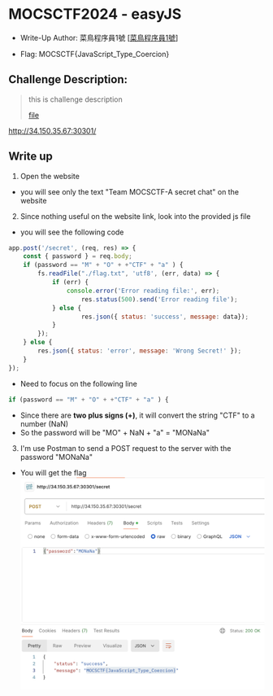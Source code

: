 # MOCSCTF2024 - easyJS

- Write-Up Author: 菜鳥程序員1號 \[[菜鳥程序員1號](https://github.com/ian-ng)\]

- Flag: MOCSCTF{JavaScript_Type_Coercion}

## Challenge Description:

>this is challenge description
>
>[file](./assets/index.js)
>

http://34.150.35.67:30301/

## Write up  
1. Open the website
- you will see only the text "Team MOCSCTF-A secret chat" on the website

2. Since nothing useful on the website link, look into the provided js file
- you will see the following code
```javascript
app.post('/secret', (req, res) => {
    const { password } = req.body;
    if (password == "M" + "O" + +"CTF" + "a" ) {
        fs.readFile("./flag.txt", 'utf8', (err, data) => {
            if (err) {
                console.error('Error reading file:', err);
                    res.status(500).send('Error reading file');
            } else {
                    res.json({ status: 'success', message: data});
            }
        });
    } else {
        res.json({ status: 'error', message: 'Wrong Secret!' });
    }
});
```
- Need to focus on the following line
```javascript
if (password == "M" + "O" + +"CTF" + "a" ) {
```
- Since there are **two plus signs (+)**, it will convert the string "CTF" to a number (NaN)
- So the password will be "MO" + NaN + "a" = "MONaNa"

3. I'm use Postman to send a POST request to the server with the password "MONaNa"
- You will get the flag
![img](./assets/img1.png)